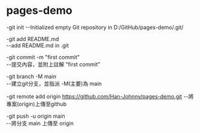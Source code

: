 # pages-demo

-git init
--Initialized empty Git repository in D:/GitHub/pages-demo/.git/

-git add README.md		
--add README.md in .git

-git commit -m "first commit"	
--提交內容，並附上註解 "first commit"

-git branch -M main		
--建立git分支，並指派 -M(主要)為 main

-git remote add origin https://github.com/Han-Johnny/pages-demo.git	
--將專案(origin)上傳至github

-git push -u origin main		
--將分支 main 上傳至 origin
